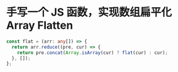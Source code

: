 # 手写一个 JS 函数，实现数组扁平化 Array Flatten

```typescript
const flat = (arr: any[]) => {
  return arr.reduce((pre, cur) => {
    return pre.concat(Array.isArray(cur) ? flat(cur) : cur);
  }, []);
};
```
